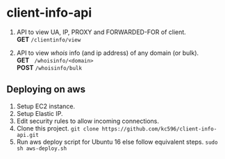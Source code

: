 # client-info-api

1. API to view UA, IP, PROXY and FORWARDED-FOR of client. <br />
**GET** ```/clientinfo/view```

2. API to view *whois* info (and ip address) of any domain (or bulk). <br />
**GET** &nbsp;  ```/whoisinfo/<domain>``` <br />
**POST**        ```/whoisinfo/bulk```

## Deploying on aws
1. Setup EC2 instance.
2. Setup Elastic IP.
3. Edit security rules to allow incoming connections.
4. Clone this project.
```git clone https://github.com/kc596/client-info-api.git```
5. Run aws deploy script for Ubuntu 16 else follow equivalent steps.
```sudo sh aws-deploy.sh```
